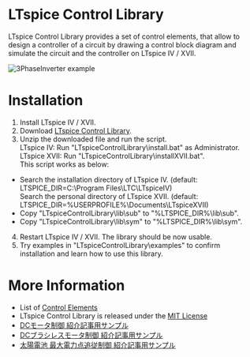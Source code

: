 LTspice Control Library
===========================
LTspice Control Library provides a set of control elements, that allow to design a controller of a circuit by drawing
a control block diagram and simulate the circuit and the controller on LTspice IV / XVII.

![3PhaseInverter example](examples/DC-ACConverter/3PhaseInverter.png)

Installation
==============
1. Install LTspice IV / XVII.
2. Download [LTspice Control Library](https://github.com/kanedahiroshi/LTspiceControlLibrary/archive/master.zip).
3. Unzip the downloaded file and run the script.  
    LTspice IV: Run "LTspiceControlLibrary\install.bat" as Administrator.  
    LTspice XVII: Run "LTspiceControlLibrary\installXVII.bat".  
  This script works as below:
  * Search the installation directory of LTspice IV. (default: LTSPICE_DIR=C:\Program Files\LTC\LTspiceIV)  
    Search the personal directory of LTspice XVII. (default: LTSPICE_DIR=%USERPROFILE%\Documents\LTspiceXVII)
  * Copy "LTspiceControlLibrary\lib\sub\" to "%LTSPICE_DIR%\lib\sub\".
  * Copy "LTspiceControlLibrary\lib\sym\" to "%LTSPICE_DIR%\lib\sym\".
4. Restart LTspice IV / XVII. The library should be now usable.
5. Try examples in "LTspiceControlLibrary\examples" to confirm installation and learn how to use this library.

More Information
===========================
- List of [Control Elements](ControlElements.md)
- LTspice Control Library is released under the [MIT License](LICENSE.txt)
- [DCモータ制御 紹介記事用サンプル](examples/Introduction/201310Toragi)
- [DCブラシレスモータ制御 紹介記事用サンプル](examples/Introduction/201404Interface)
- [太陽電池 最大電力点追従制御 紹介記事用サンプル](examples/Introduction/201705Toragi)
